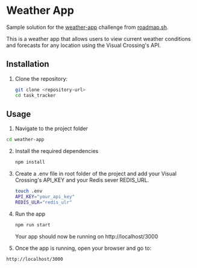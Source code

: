 # Weather App

Sample solution for the [weather-app](https://roadmap.sh/projects/weather-api-wrapper-service) challenge from [roadmap.sh](https://roadmap.sh).

This is a weather app that allows users to view current weather conditions and forecasts for any location using the Visual Crossing's API.


## Installation

1. Clone the repository:
   ```sh
   git clone <repository-url>
   cd task_tracker
   ```

## Usage

1. Navigate to the project folder

```sh
cd weather-app
```

2. Install the required dependencies

   ```bash
   npm install
   ```
3. Create a .env file in root folder of the project and add your Visual Crossing's API_KEY and your Redis sever REDIS_URL.

   ```bash
   touch .env
   API_KEY="your_api_key"
   REDIS_ULR="redis_ulr"
   ```
4. Run the app
   ```bash
   npm run start
   ```
   Your app should now be running on http://localhost/3000
5. Once the app is running, open your browser and go to:
  ```arduino
  http://localhost/3000
  ```



